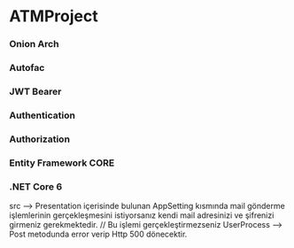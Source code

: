 # ATMProject

### Onion Arch 
### Autofac 
### JWT Bearer
### Authentication
### Authorization 
### Entity Framework CORE
### .NET Core 6

src --> Presentation içerisinde bulunan AppSetting kısmında mail gönderme işlemlerinin gerçekleşmesini istiyorsanız kendi mail adresinizi ve şifrenizi girmeniz gerekmektedir. // Bu işlemi gerçekleştirmezseniz UserProcess --> Post metodunda error verip Http 500 dönecektir.
